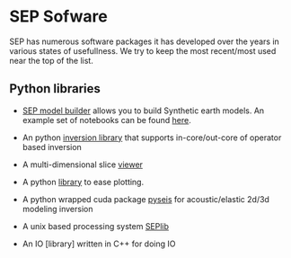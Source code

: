 # SEP Sofware


SEP has numerous software packages it has developed over the years in various states of usefullness. We try to keep the most recent/most used near the top of the list.


## Python libraries

- [SEP model builder](https://github.com/SEP-software/notebooks-syntheticmodel) allows you to build Synthetic earth models. An example set of notebooks can be found [here](https://github.com/SEP-software/notebook-synthetics).

- An python [inversion library](https://github.com/SEP-software/python-solver) that supports in-core/out-core of operator based inversion

- A multi-dimensional slice [viewer](https://github.com/SEP-software/QTCube)

- A python [library](https://github.com/SEP-software/sep-plot) to ease plotting.

- A python wrapped cuda package [pyseis](https://github.com/SEP-software/pyseis) for acoustic/elastic 2d/3d modeling inversion

- A unix based processing system [SEPlib](https://github.com/SEP-software/SEPlib)

- An IO [library] written in C++ for doing IO